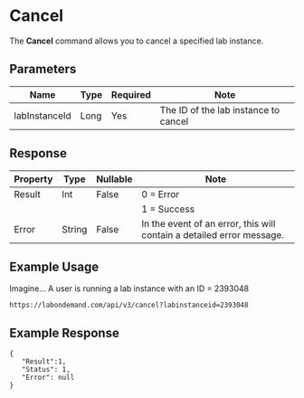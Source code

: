# Cancel

The **Cancel** command allows you to cancel a specified lab instance.

## Parameters

|Name|Type|Required|Note|
|--- |--- |--- |--- |
|labInstanceId|Long|Yes|The ID of the lab instance to cancel

## Response 

|Property|Type|Nullable|Note|
|--- |--- |--- |--- |
|Result|Int|False|0 = Error
||||1 = Success|
|Error|String|False|In the event of an error, this will contain a detailed error message.|

## Example Usage

Imagine… A user is running a lab instance with an ID = 2393048

```
https://labondemand.com/api/v3/cancel?labinstanceid=2393048
```

## Example Response
```
{
   "Result":1,
   "Status": 1,
   "Error": null
}
```
